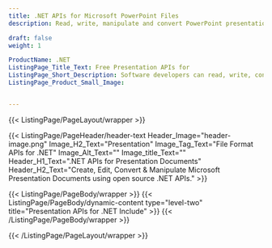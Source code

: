 ```yaml
---
title: .NET APIs for Microsoft PowerPoint Files
description: Read, write, manipulate and convert PowerPoint presentation files with the help of Open Source PHP based libraries.

draft: false
weight: 1

ProductName: .NET
ListingPage_Title_Text: Free Presentation APIs for
ListingPage_Short_Description: Software developers can read, write, convert & manipulate Presentation files via Open source .NET libraries.
ListingPage_Product_Small_Image: 


---
```


{{< ListingPage/PageLayout/wrapper >}}

{{< ListingPage/PageHeader/header-text
Header_Image="header-image.png"
Image_H2_Text="Presentation"
Image_Tag_Text="File Format APIs for .NET"
Image_Alt_Text=""
Image_title_Text=""
Header_H1_Text=".NET APIs for Presentation Documents"
Header_H2_Text="Create, Edit, Convert & Manipulate Microsoft Presentation Documents using open source .NET APIs." >}}

{{< ListingPage/PageBody/wrapper >}}
{{< ListingPage/PageBody/dynamic-content type="level-two" title="Presentation APIs for .NET Include" >}}
{{< /ListingPage/PageBody/wrapper >}}

{{< /ListingPage/PageLayout/wrapper >}}